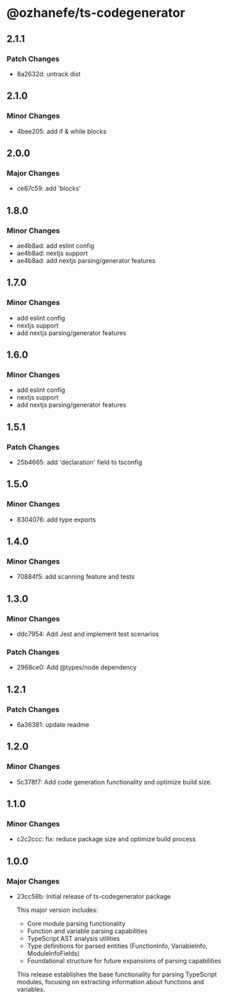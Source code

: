 # @ozhanefe/ts-codegenerator

## 2.1.1

### Patch Changes

- 8a2632d: untrack dist

## 2.1.0

### Minor Changes

- 4bee205: add if & while blocks

## 2.0.0

### Major Changes

- ce87c59: add 'blocks'

## 1.8.0

### Minor Changes

- ae4b8ad: add eslint config
- ae4b8ad: nextjs support
- ae4b8ad: add nextjs parsing/generator features

## 1.7.0

### Minor Changes

- add eslint config
- nextjs support
- add nextjs parsing/generator features

## 1.6.0

### Minor Changes

- add eslint config
- nextjs support
- add nextjs parsing/generator features

## 1.5.1

### Patch Changes

- 25b4665: add 'declaration' field to tsconfig

## 1.5.0

### Minor Changes

- 8304076: add type exports

## 1.4.0

### Minor Changes

- 70884f5: add scanning feature and tests

## 1.3.0

### Minor Changes

- ddc7954: Add Jest and implement test scenarios

### Patch Changes

- 2968ce0: Add @types/node dependency

## 1.2.1

### Patch Changes

- 6a36381: update readme

## 1.2.0

### Minor Changes

- 5c378f7: Add code generation functionality and optimize build size.

## 1.1.0

### Minor Changes

- c2c2ccc: fix: reduce package size and optimize build process

## 1.0.0

### Major Changes

- 23cc58b: Initial release of ts-codegenerator package

  This major version includes:

  - Core module parsing functionality
  - Function and variable parsing capabilities
  - TypeScript AST analysis utilities
  - Type definitions for parsed entities (FunctionInfo, VariableInfo, ModuleInfoFields)
  - Foundational structure for future expansions of parsing capabilities

  This release establishes the base functionality for parsing TypeScript modules,
  focusing on extracting information about functions and variables.
